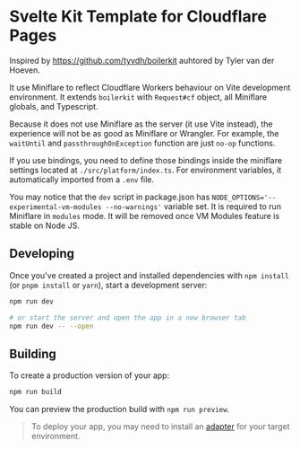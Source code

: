 # Svelte Kit Template for Cloudflare Pages

Inspired by https://github.com/tyvdh/boilerkit auhtored by Tyler van der Hoeven.

It use Miniflare to reflect Cloudflare Workers behaviour on Vite development environment. It extends `boilerkit` with `Request#cf` object, all Miniflare globals, and Typescript.

Because it does not use Miniflare as the server (it use Vite instead), the experience will not be as good as Miniflare or Wrangler. For example, the `waitUntil` and `passthroughOnException` function are just `no-op` functions.

If you use bindings, you need to define those bindings inside the miniflare settings located at `./src/platform/index.ts`. For environment variables, it automatically imported from a `.env` file.

You may notice that the `dev` script in package.json has `NODE_OPTIONS='--experimental-vm-modules --no-warnings'` variable set. It is required to run Miniflare in `modules` mode. It will be removed once VM Modules feature is stable on Node JS.

## Developing

Once you've created a project and installed dependencies with `npm install` (or `pnpm install` or `yarn`), start a development server:

```bash
npm run dev

# or start the server and open the app in a new browser tab
npm run dev -- --open
```

## Building

To create a production version of your app:

```bash
npm run build
```

You can preview the production build with `npm run preview`.

> To deploy your app, you may need to install an [adapter](https://kit.svelte.dev/docs/adapters) for your target environment.

